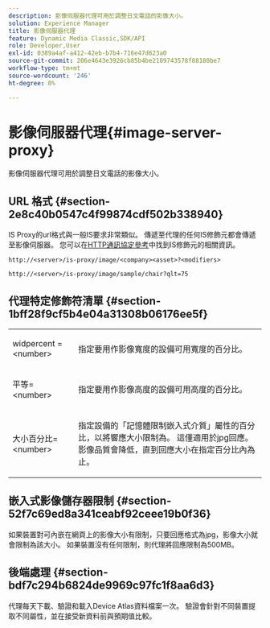 ```yaml
---
description: 影像伺服器代理可用於調整日文電話的影像大小。
solution: Experience Manager
title: 影像伺服器代理
feature: Dynamic Media Classic,SDK/API
role: Developer,User
exl-id: 0389a4af-a412-42eb-b7b4-716e47d623a0
source-git-commit: 206e4643e3926cb85b4be2189743578f88180be7
workflow-type: tm+mt
source-wordcount: '246'
ht-degree: 0%

---
```


# 影像伺服器代理{#image-server-proxy}

影像伺服器代理可用於調整日文電話的影像大小。

## URL 格式 {#section-2e8c40b0547c4f99874cdf502b338940}

IS Proxy的url格式與一般IS要求非常類似。 傳遞至代理的任何IS修飾元都會傳遞至影像伺服器。 您可以在[HTTP通訊協定參考](../../is-api/http-ref/image-serving-api-ref/c-http-protocol-reference/c-introduction/c-introduction.md#concept-dbbd5241bc6248ad9b9d7f6c635c311e)中找到IS修飾元的相關資訊。

`http://<server>/is-proxy/image/<company><asset>?<modifiers>`

`http://<server>/is-proxy/image/sample/chair?qlt=75`

## 代理特定修飾符清單 {#section-1bff28f9cf5b4e04a31308b06176ee5f}

<table id="simpletable_40C1DFB183B54A79BCF65D51ED480CE0"> 
 <tr class="strow"> 
  <td class="stentry"> <p><span class="codeph"> widpercent =  &lt;number&gt;</span> </p></td> 
  <td class="stentry"> <p>指定要用作影像寬度的設備可用寬度的百分比。 </p></td> 
 </tr> 
 <tr class="strow"> 
  <td class="stentry"> <p><span class="codeph"> 平等=  &lt;number&gt;</span> </p></td> 
  <td class="stentry"> <p>指定要用作影像高度的設備可用高度的百分比。 </p></td> 
 </tr> 
 <tr class="strow"> 
  <td class="stentry"> <p><span class="codeph"> 大小百分比=  &lt;number&gt;</span> </p></td> 
  <td class="stentry"> <p>指定設備的「記憶體限制嵌入式介質」屬性的百分比，以將響應大小限制為。 這僅適用於jpg回應。 影像品質會降低，直到回應大小在指定百分比內為止。 </p></td> 
 </tr> 
</table>

## 嵌入式影像儲存器限制 {#section-52f7c69ed8a341ceabf92ceee19b0f36}

如果裝置對可內嵌在網頁上的影像大小有限制，只要回應格式為jpg，影像大小就會限制為該大小。 如果裝置沒有任何限制，則代理將回應限制為500MB。

## 後端處理 {#section-bdf7c294b6824de9969c97fc1f8aa6d3}

代理每天下載、驗證和載入Device Atlas資料檔案一次。 驗證會針對不同裝置提取不同屬性，並在接受新資料前與預期值比較。
